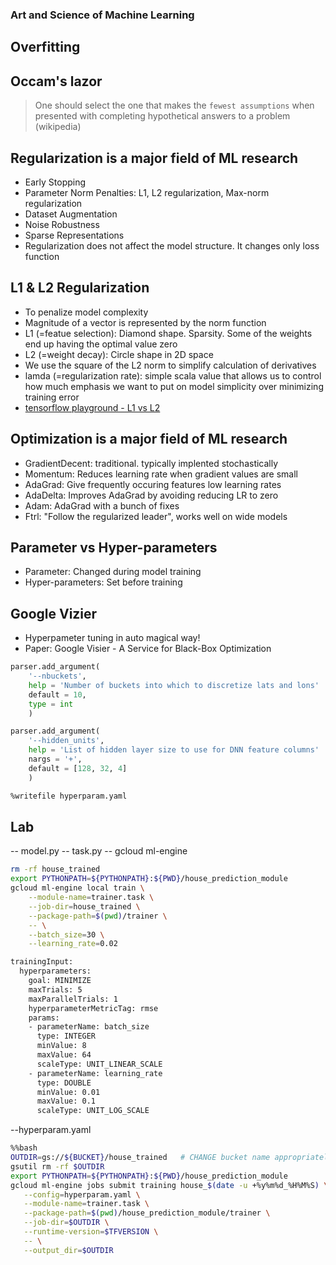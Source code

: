 ### Art and Science of Machine Learning

## Overfitting

## Occam's lazor 
> One should select the one that makes the `fewest assumptions` 
> when presented with completing hypothetical answers to a problem 
> (wikipedia)

## Regularization is a major field of ML research
- Early Stopping
- Parameter Norm Penalties: L1, L2 regularization, Max-norm regularization
- Dataset Augmentation
- Noise Robustness
- Sparse Representations
- Regularization does not affect the model structure. It changes only loss function

## L1 & L2 Regularization
- To penalize model complexity
- Magnitude of a vector is represented by the norm function
- L1 (=featue selection): Diamond shape. Sparsity. Some of the weights end up having the optimal value zero
- L2 (=weight decay): Circle shape in 2D space
- We use the square of the L2 norm to simplify calculation of derivatives
- lamda (=regularization rate): simple scala value that allows us to control how much emphasis we want to put on model simplicity over minimizing training error
- [tensorflow playground - L1 vs L2](http://playground.tensorflow.org/#activation=relu&regularization=L2&batchSize=10&dataset=circle&regDataset=reg-plane&learningRate=0.01&regularizationRate=0.1&noise=10&networkShape=6,6&seed=0.96927&showTestData=false&discretize=false&percTrainData=50&x=true&y=true&xTimesY=false&xSquared=false&ySquared=false&cosX=false&sinX=false&cosY=false&sinY=false&collectStats=false&problem=classification&initZero=false&hideText=false)

## Optimization is a major field of ML research
- GradientDecent: traditional. typically implented stochastically 
- Momentum: Reduces learning rate when gradient values are small
- AdaGrad: Give frequently occuring features low learning rates
- AdaDelta: Improves AdaGrad by avoiding reducing LR to zero
- Adam: AdaGrad with a bunch of fixes
- Ftrl: "Follow the regularized leader", works well on wide models

## Parameter vs Hyper-parameters
- Parameter: Changed during model training
- Hyper-parameters: Set before training

## Google Vizier
- Hyperpameter tuning in auto magical way!
- Paper: Google Visier - A Service for Black-Box Optimization

~~~python
parser.add_argument(
	'--nbuckets',
	help = 'Number of buckets into which to discretize lats and lons'
	default = 10,
	type = int
	)

parser.add_argument(
	'--hidden_units',
	help = 'List of hidden layer size to use for DNN feature columns'
	nargs = '+',
	default = [128, 32, 4]
	)
~~~

~~~bash
%writefile hyperparam.yaml
~~~

## Lab
-- model.py
-- task.py
-- gcloud ml-engine
~~~bash
rm -rf house_trained
export PYTHONPATH=${PYTHONPATH}:${PWD}/house_prediction_module
gcloud ml-engine local train \
    --module-name=trainer.task \
    --job-dir=house_trained \
    --package-path=$(pwd)/trainer \
    -- \
    --batch_size=30 \
    --learning_rate=0.02
~~~

~~~bash
trainingInput:
  hyperparameters:
    goal: MINIMIZE
    maxTrials: 5
    maxParallelTrials: 1
    hyperparameterMetricTag: rmse
    params:
    - parameterName: batch_size
      type: INTEGER
      minValue: 8
      maxValue: 64
      scaleType: UNIT_LINEAR_SCALE
    - parameterName: learning_rate
      type: DOUBLE
      minValue: 0.01
      maxValue: 0.1
      scaleType: UNIT_LOG_SCALE
~~~

--hyperparam.yaml 
~~~bash
%%bash
OUTDIR=gs://${BUCKET}/house_trained   # CHANGE bucket name appropriately
gsutil rm -rf $OUTDIR
export PYTHONPATH=${PYTHONPATH}:${PWD}/house_prediction_module
gcloud ml-engine jobs submit training house_$(date -u +%y%m%d_%H%M%S) \
   --config=hyperparam.yaml \
   --module-name=trainer.task \
   --package-path=$(pwd)/house_prediction_module/trainer \
   --job-dir=$OUTDIR \
   --runtime-version=$TFVERSION \
   -- \
   --output_dir=$OUTDIR
 ~~~

